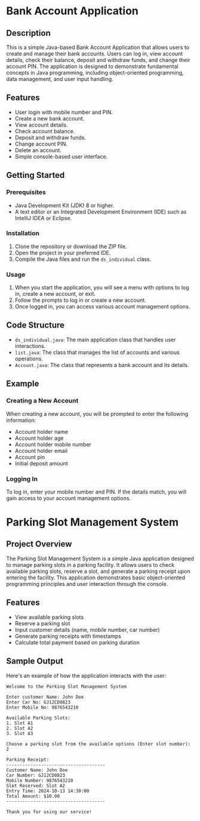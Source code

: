 # Bank Account Application

## Description

This is a simple Java-based Bank Account Application that allows users to create and manage their bank accounts. Users can log in, view account details, check their balance, deposit and withdraw funds, and change their account PIN. The application is designed to demonstrate fundamental concepts in Java programming, including object-oriented programming, data management, and user input handling.

## Features

- User login with mobile number and PIN.
- Create a new bank account.
- View account details.
- Check account balance.
- Deposit and withdraw funds.
- Change account PIN.
- Delete an account.
- Simple console-based user interface.

## Getting Started

### Prerequisites

- Java Development Kit (JDK) 8 or higher.
- A text editor or an Integrated Development Environment (IDE) such as IntelliJ IDEA or Eclipse.

### Installation

1. Clone the repository or download the ZIP file.
2. Open the project in your preferred IDE.
3. Compile the Java files and run the `ds_individual` class.

### Usage

1. When you start the application, you will see a menu with options to log in, create a new account, or exit.
2. Follow the prompts to log in or create a new account.
3. Once logged in, you can access various account management options.

## Code Structure

- `ds_individual.java`: The main application class that handles user interactions.
- `list.java`: The class that manages the list of accounts and various operations.
- `Account.java`: The class that represents a bank account and its details.

## Example

### Creating a New Account

When creating a new account, you will be prompted to enter the following information:

- Account holder name
- Account holder age
- Account holder mobile number
- Account holder email
- Account pin
- Initial deposit amount

### Logging In

To log in, enter your mobile number and PIN. If the details match, you will gain access to your account management options.



# Parking Slot Management System

## Project Overview
The Parking Slot Management System is a simple Java application designed to manage parking slots in a parking facility. It allows users to check available parking slots, reserve a slot, and generate a parking receipt upon entering the facility. This application demonstrates basic object-oriented programming principles and user interaction through the console.

## Features
- View available parking slots
- Reserve a parking slot
- Input customer details (name, mobile number, car number)
- Generate parking receipts with timestamps
- Calculate total payment based on parking duration

## Sample Output
Here's an example of how the application interacts with the user:

```plaintext
Welcome to the Parking Slot Management System

Enter customer Name: John Doe
Enter Car No: GJ12CD0823
Enter Mobile No: 9876543210

Available Parking Slots:
1. Slot A1
2. Slot A2
3. Slot A3

Choose a parking slot from the available options (Enter slot number): 2

Parking Receipt:
-------------------------------------
Customer Name: John Doe
Car Number: GJ12CD0823
Mobile Number: 9876543210
Slot Reserved: Slot A2
Entry Time: 2024-10-13 14:30:00
Total Amount: $10.00
-------------------------------------

Thank you for using our service!

